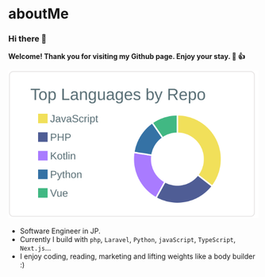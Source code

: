 # aboutMe

###  Hi there 👋

**Welcome! Thank you for visiting my Github page. Enjoy your stay. 🙂 👍**

[![](https://raw.githubusercontent.com/soregashi-27/aboutMe/main/profile-summary-card-output/default/1-repos-per-language.svg)](https://github.com/vn7n24fzkq/github-profile-summary-cards)

- Software Engineer in JP.
- Currently I build with `php`, `Laravel`, `Python`, `javaScript`, `TypeScript`, `Next.js`...
- I enjoy coding, reading, marketing and lifting weights like a body builder :)

